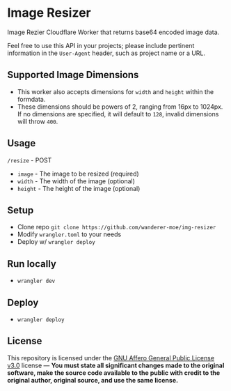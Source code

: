 # Image Resizer

Image Rezier Cloudflare Worker that returns base64 encoded image data.

Feel free to use this API in your projects; please include pertinent information in the `User-Agent` header, such as project name or a URL.

## Supported Image Dimensions

- This worker also accepts dimensions for `width` and `height` within the formdata. 
- These dimensions should be powers of 2, ranging from 16px to 1024px. If no dimensions are specified, it will default to `128`, invalid dimensions will throw `400`.

## Usage

`/resize` - POST

- `image` - The image to be resized (required)
- `width` - The width of the image (optional)
- `height` - The height of the image (optional)

## Setup

- Clone repo `git clone https://github.com/wanderer-moe/img-resizer`
- Modify `wrangler.toml` to your needs
- Deploy w/ `wrangler deploy`

## Run locally

- `wrangler dev`

## Deploy

- `wrangler deploy`

## License

This repository is licensed under the [GNU Affero General Public License v3.0](https://choosealicense.com/licenses/gpl-3.0/) license — **You must state all significant changes made to the original software, make the source code available to the public with credit to the original author, original source, and use the same license.**
